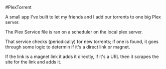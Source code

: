 #PlexTorrent


A small app I've built to let my friends and I add our torrents to one big Plex server. 


The Plex Service file is ran on a scheduler on the local plex server. 



That service checks (periodically) for new torrents; if one is found, it goes through some logic to determin if it's a direct link or magnet. 


If the link is a magnet link it adds it directly, if it's a URL then it scrapes the site for the link and adds it. 


